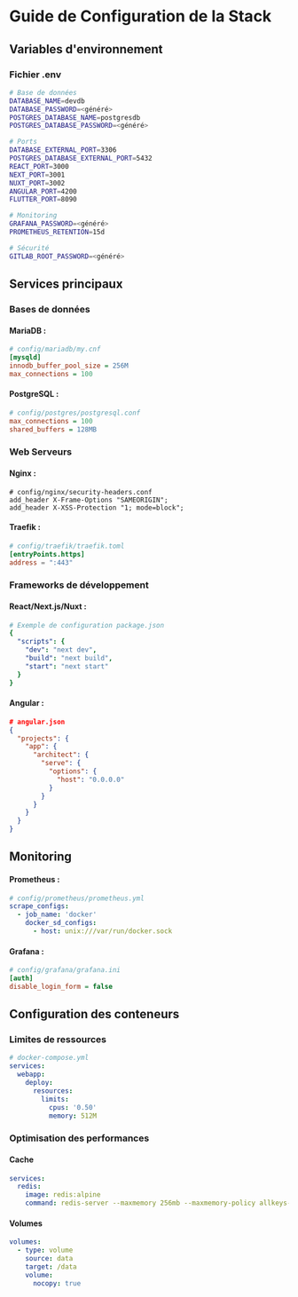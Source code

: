 # Guide de Configuration de la Stack

## Variables d'environnement

### Fichier .env

```bash
# Base de données
DATABASE_NAME=devdb
DATABASE_PASSWORD=<généré>
POSTGRES_DATABASE_NAME=postgresdb
POSTGRES_DATABASE_PASSWORD=<généré>

# Ports
DATABASE_EXTERNAL_PORT=3306
POSTGRES_DATABASE_EXTERNAL_PORT=5432
REACT_PORT=3000
NEXT_PORT=3001
NUXT_PORT=3002
ANGULAR_PORT=4200
FLUTTER_PORT=8090

# Monitoring
GRAFANA_PASSWORD=<généré>
PROMETHEUS_RETENTION=15d

# Sécurité
GITLAB_ROOT_PASSWORD=<généré>
```

## Services principaux

### Bases de données

#### MariaDB :
```ini
# config/mariadb/my.cnf
[mysqld]
innodb_buffer_pool_size = 256M
max_connections = 100
```
#### PostgreSQL :
```ini
# config/postgres/postgresql.conf
max_connections = 100
shared_buffers = 128MB
```
### Web Serveurs

#### Nginx :
```nginx
# config/nginx/security-headers.conf
add_header X-Frame-Options "SAMEORIGIN";
add_header X-XSS-Protection "1; mode=block";
```
#### Traefik :
```toml
# config/traefik/traefik.toml
[entryPoints.https]
address = ":443"
```

### Frameworks de développement

#### React/Next.js/Nuxt :
```yaml
# Exemple de configuration package.json
{
  "scripts": {
    "dev": "next dev",
    "build": "next build",
    "start": "next start"
  }
}
```
#### Angular :
```json
# angular.json
{
  "projects": {
    "app": {
      "architect": {
        "serve": {
          "options": {
            "host": "0.0.0.0"
          }
        }
      }
    }
  }
}
```

## Monitoring

#### Prometheus :
```yaml
# config/prometheus/prometheus.yml
scrape_configs:
  - job_name: 'docker'
    docker_sd_configs:
      - host: unix:///var/run/docker.sock
```
#### Grafana :
```ini
# config/grafana/grafana.ini
[auth]
disable_login_form = false
``` 

## Configuration des conteneurs

### Limites de ressources

```yaml
# docker-compose.yml
services:
  webapp:
    deploy:
      resources:
        limits:
          cpus: '0.50'
          memory: 512M
```

### Optimisation des performances

#### Cache
```yaml
services:
  redis:
    image: redis:alpine
    command: redis-server --maxmemory 256mb --maxmemory-policy allkeys-lru
```
#### Volumes
```yaml
volumes:
  - type: volume
    source: data
    target: /data
    volume:
      nocopy: true
```